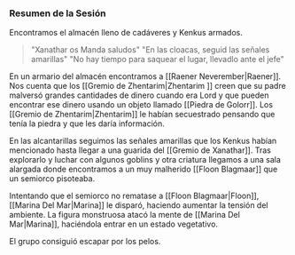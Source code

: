 ### Resumen de la Sesión
Encontramos el almacén lleno de cadáveres y Kenkus armados. 
> "Xanathar os Manda saludos"
> "En las cloacas, seguid las señales amarillas"
> "No hay tiempo para saquear el lugar, llevadlo ante el jefe"

En un armario del almacén encontramos a [[Raener Neverember|Raener]]. Nos cuenta que los [[Gremio de Zhentarim|Zhentarim ]] creen que su padre malversó grandes cantidades de dinero cuando era Lord y que pueden encontrar ese dinero usando un objeto llamado [[Piedra de Golorr]]. Los [[Gremio de Zhentarim|Zhentarim]] le habían secuestrado pensando que tenía la piedra y que les daría información.

En las alcantarillas seguimos las señales amarillas que los Kenkus habían mencionado hasta llegar a una guarida del [[Gremio de Xanathar]]. Tras explorarlo y luchar con algunos goblins y otra criatura llegamos a una sala alargada donde encontramos a un muy malherido [[Floon Blagmaar]] que un semiorco pisoteaba. 

Intentando que el semiorco no rematase a [[Floon Blagmaar|Floon]], [[Marina Del Mar|Marina]] le disparó, haciendo aumentar la tensión del ambiente. La figura monstruosa atacó la mente de [[Marina Del Mar|Marina]], haciéndola entrar en un estado vegetativo. 

El grupo consiguió escapar por los pelos. 